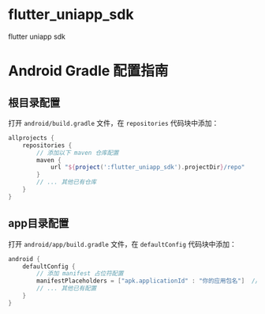 # flutter_uniapp_sdk
flutter uniapp sdk


# Android Gradle 配置指南

## 根目录配置
打开 `android/build.gradle` 文件，在 `repositories` 代码块中添加：

```groovy
allprojects {
    repositories {
        // 添加以下 maven 仓库配置
        maven {
            url "${project(':flutter_uniapp_sdk').projectDir}/repo"
        }
        // ... 其他已有仓库
    }
}
```

## app目录配置
打开 `android/app/build.gradle` 文件，在 `defaultConfig` 代码块中添加：

```groovy
android {
    defaultConfig {
        // 添加 manifest 占位符配置
        manifestPlaceholders = ["apk.applicationId" : "你的应用包名"]  // 替换为实际包名如 com.example.app
        // ... 其他已有配置
    }
}
```
